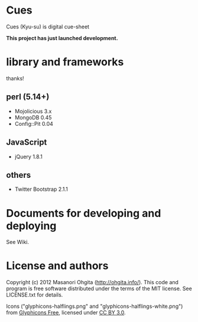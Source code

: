 Cues
====

Cues (Kyu-su) is digital cue-sheet

__This project has just launched development.__

# library and frameworks

thanks!

## perl (5.14+)

* Mojolicious		3.x
* MongoDB			0.45
* Config::Pit		0.04

## JavaScript

* jQuery			1.8.1 

## others

* Twitter Bootstrap	2.1.1

# Documents for developing and deploying

See Wiki. 

# License and authors

Copyright (c) 2012 Masanori Ohgita (http://ohgita.info/). This code and program is free software distributed under the terms of the MIT license. See LICENSE.txt for details.

Icons ("glyphicons-halflings.png" and "glyphicons-halflings-white.png") from [Glyphicons Free](http://glyphicons.com/), licensed under [CC BY 3.0](http://creativecommons.org/licenses/by/3.0/). 